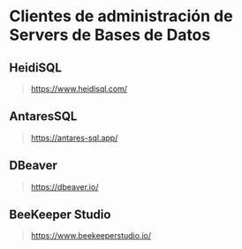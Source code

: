 # Clientes de administración de Servers de Bases de Datos

## HeidiSQL
> https://www.heidisql.com/ 

## AntaresSQL
> https://antares-sql.app/ 

## DBeaver
> https://dbeaver.io/

## BeeKeeper Studio
> https://www.beekeeperstudio.io/
